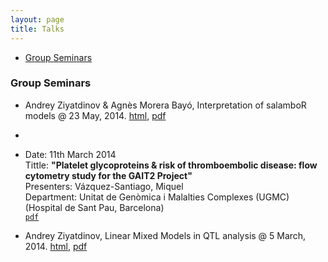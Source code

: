 ```yaml
---
layout: page
title: Talks
---
```


<div class="navbar">
    <div class="navbar-inner">
        <ul class="nav">
            <li><a href="#seminars">Group Seminars</a></li>
        </ul>
    </div>
</div>

### <a name="seminars"></a>Group Seminars

* Andrey Ziyatdinov & Agnès Morera Bayó, Interpretation of salamboR models @ 23 May, 2014. [html](http://variani.github.io/talks/2014/02-interpret-salamboR-results/), [pdf](http://variani.github.io/talks/2014/02-interpret-salamboR-results/02-interpret-salamboR-results.pdf) 
* 
* Date: 11th March 2014 <br/>
  Tittle: **"Platelet glycoproteins & risk of thromboembolic disease: flow cytometry study for the GAIT2 Project"** <br/>    Presenters: Vázquez-Santiago, Miquel <br/>
  Department: Unitat de Genòmica i Malalties Complexes (UGMC) (Hospital de Sant Pau, Barcelona) <br/>
  [``pdf``](https://github.com/ugcd/Central/blob/master/sessions/14.03.11.MYPLATELETS%26CITOMETRY.pdf?raw=true)

* Andrey Ziyatdinov, Linear Mixed Models in QTL analysis @ 5 March, 2014. [html](http://variani.github.io/talks/2014/01-mixed-models-qtl/), [pdf](http://variani.github.io/talks/2014/01-mixed-models-qtl/mixed-models-qtl.pdf)

